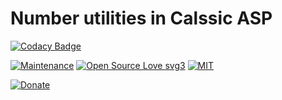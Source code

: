 # Number utilities in Calssic ASP

[![Codacy Badge](https://app.codacy.com/project/badge/Grade/9b8ec61ecfc142bbbf176a745c4632e5)](https://app.codacy.com/gh/R0mb0/Number_utilities_calssic_asp/dashboard?utm_source=gh&utm_medium=referral&utm_content=&utm_campaign=Badge_grade)

[![Maintenance](https://img.shields.io/badge/Maintained%3F-yes-green.svg)](https://github.com/R0mb0/Number_utilities_calssic_asp)
[![Open Source Love svg3](https://badges.frapsoft.com/os/v3/open-source.svg?v=103)](https://github.com/R0mb0/Number_utilities_calssic_asp)
[![MIT](https://img.shields.io/badge/License-MIT-blue.svg)](https://opensource.org/license/mit)

[![Donate](https://img.shields.io/badge/PayPal-Donate%20to%20Author-blue.svg)](http://paypal.me/R0mb0)
